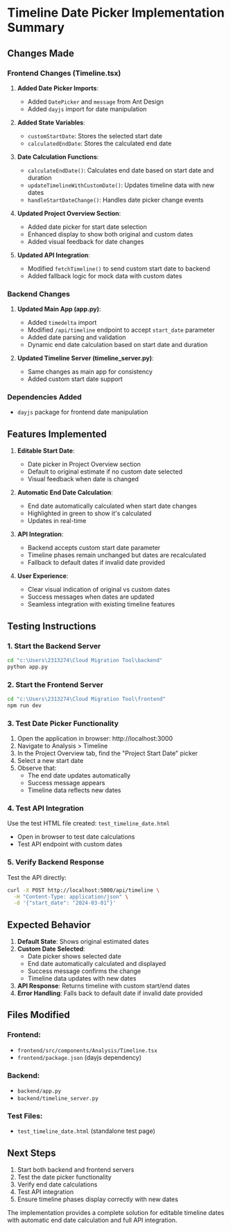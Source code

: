 # Timeline Date Picker Implementation Summary

## Changes Made

### Frontend Changes (Timeline.tsx)

1. **Added Date Picker Imports**:
   - Added `DatePicker` and `message` from Ant Design
   - Added `dayjs` import for date manipulation

2. **Added State Variables**:
   - `customStartDate`: Stores the selected start date
   - `calculatedEndDate`: Stores the calculated end date

3. **Date Calculation Functions**:
   - `calculateEndDate()`: Calculates end date based on start date and duration
   - `updateTimelineWithCustomDate()`: Updates timeline data with new dates
   - `handleStartDateChange()`: Handles date picker change events

4. **Updated Project Overview Section**:
   - Added date picker for start date selection
   - Enhanced display to show both original and custom dates
   - Added visual feedback for date changes

5. **Updated API Integration**:
   - Modified `fetchTimeline()` to send custom start date to backend
   - Added fallback logic for mock data with custom dates

### Backend Changes

1. **Updated Main App (app.py)**:
   - Added `timedelta` import
   - Modified `/api/timeline` endpoint to accept `start_date` parameter
   - Added date parsing and validation
   - Dynamic end date calculation based on start date and duration

2. **Updated Timeline Server (timeline_server.py)**:
   - Same changes as main app for consistency
   - Added custom start date support

### Dependencies Added

- `dayjs` package for frontend date manipulation

## Features Implemented

1. **Editable Start Date**:
   - Date picker in Project Overview section
   - Default to original estimate if no custom date selected
   - Visual feedback when date is changed

2. **Automatic End Date Calculation**:
   - End date automatically calculated when start date changes
   - Highlighted in green to show it's calculated
   - Updates in real-time

3. **API Integration**:
   - Backend accepts custom start date parameter
   - Timeline phases remain unchanged but dates are recalculated
   - Fallback to default dates if invalid date provided

4. **User Experience**:
   - Clear visual indication of original vs custom dates
   - Success messages when dates are updated
   - Seamless integration with existing timeline features

## Testing Instructions

### 1. Start the Backend Server
```bash
cd "c:\Users\2313274\Cloud Migration Tool\backend"
python app.py
```

### 2. Start the Frontend Server
```bash
cd "c:\Users\2313274\Cloud Migration Tool\frontend"
npm run dev
```

### 3. Test Date Picker Functionality

1. Open the application in browser: http://localhost:3000
2. Navigate to Analysis > Timeline
3. In the Project Overview tab, find the "Project Start Date" picker
4. Select a new start date
5. Observe that:
   - The end date updates automatically
   - Success message appears
   - Timeline data reflects new dates

### 4. Test API Integration

Use the test HTML file created: `test_timeline_date.html`
- Open in browser to test date calculations
- Test API endpoint with custom dates

### 5. Verify Backend Response

Test the API directly:
```bash
curl -X POST http://localhost:5000/api/timeline \
  -H "Content-Type: application/json" \
  -d '{"start_date": "2024-03-01"}'
```

## Expected Behavior

1. **Default State**: Shows original estimated dates
2. **Custom Date Selected**: 
   - Date picker shows selected date
   - End date automatically calculated and displayed
   - Success message confirms the change
   - Timeline data updates with new dates
3. **API Response**: Returns timeline with custom start/end dates
4. **Error Handling**: Falls back to default date if invalid date provided

## Files Modified

### Frontend:
- `frontend/src/components/Analysis/Timeline.tsx`
- `frontend/package.json` (dayjs dependency)

### Backend:
- `backend/app.py`
- `backend/timeline_server.py`

### Test Files:
- `test_timeline_date.html` (standalone test page)

## Next Steps

1. Start both backend and frontend servers
2. Test the date picker functionality
3. Verify end date calculations
4. Test API integration
5. Ensure timeline phases display correctly with new dates

The implementation provides a complete solution for editable timeline dates with automatic end date calculation and full API integration.
